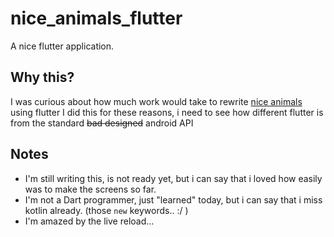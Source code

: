 # nice_animals_flutter

A nice flutter application.

## Why this?

I was curious about how much work would take to rewrite [nice animals](https://github.com/Grohden/nice-animals/) using flutter
I did this for these reasons, i need to see how different flutter is from the standard ~~bad designed~~ android API

## Notes

* I'm still writing this, is not ready yet, but i can say that i loved how easily was to make the screens so far.
* I'm not a Dart programmer, just "learned" today, but i can say that i miss kotlin already. (those `new` keywords.. :/ )
* I'm amazed by the live reload...